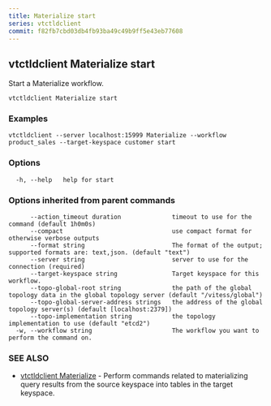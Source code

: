 ```yaml
---
title: Materialize start
series: vtctldclient
commit: f82fb7cbd03db4fb93ba49c49b9ff5e43eb77608
---
```

## vtctldclient Materialize start

Start a Materialize workflow.

```
vtctldclient Materialize start
```

### Examples

```
vtctldclient --server localhost:15999 Materialize --workflow product_sales --target-keyspace customer start
```

### Options

```
  -h, --help   help for start
```

### Options inherited from parent commands

```
      --action_timeout duration              timeout to use for the command (default 1h0m0s)
      --compact                              use compact format for otherwise verbose outputs
      --format string                        The format of the output; supported formats are: text,json. (default "text")
      --server string                        server to use for the connection (required)
      --target-keyspace string               Target keyspace for this workflow.
      --topo-global-root string              the path of the global topology data in the global topology server (default "/vitess/global")
      --topo-global-server-address strings   the address of the global topology server(s) (default [localhost:2379])
      --topo-implementation string           the topology implementation to use (default "etcd2")
  -w, --workflow string                      The workflow you want to perform the command on.
```

### SEE ALSO

* [vtctldclient Materialize](./vtctldclient_materialize/)	 - Perform commands related to materializing query results from the source keyspace into tables in the target keyspace.

